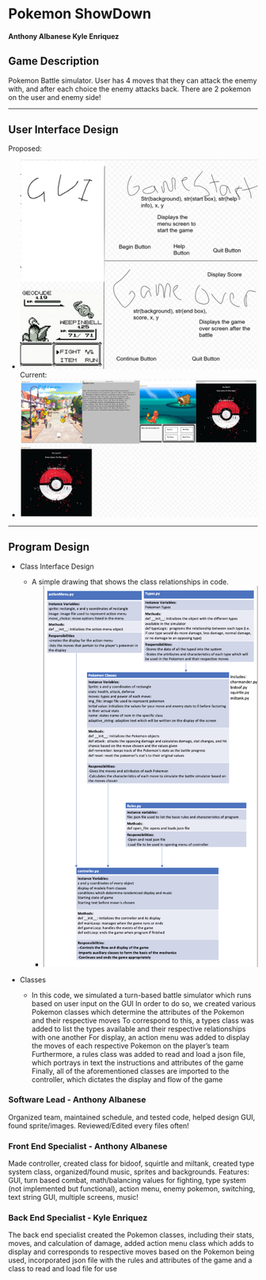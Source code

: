 
# Pokemon ShowDown

#### Anthony Albanese Kyle Enriquez 

## Game Description
Pokemon Battle simulator.
User has 4 moves that they can attack the enemy with, and after each choice the enemy attacks back.
There are 2 pokemon on the user and enemy side!
***    

## User Interface Design
Proposed:
* ![sketch gui](assets/initialgui.png)
Current:
* ![final gui](assets/gui2.png)
***        

## Program Design

* Class Interface Design
    *  A simple drawing that shows the class relationships in code.
        * ![class diagram](assets/classdiagram.png)
	
* Classes
    * In this code, we simulated a turn-based battle simulator which runs based on user input on the GUI
In order to do so, we created various Pokemon classes which determine the attributes of the Pokemon and their respective moves
To correspond to this, a types class was added to list the types available and their respective relationships with one another
For display, an action menu was added to display the moves of each respective Pokemon on the player’s team
Furthermore, a rules class was added to read and load a json file, which portrays in text the instructions and attributes of the game
Finally, all of the aforementioned classes are imported to the controller, which dictates the display and flow of the game


### Software Lead - Anthony Albanese

Organized team, maintained schedule, and tested code, helped design GUI, found sprite/images. Reviewed/Edited every files often!

### Front End Specialist - Anthony Albanese

Made controller, created class for bidoof, squirtle and miltank, created type system class, organized/found music, sprites and backgrounds. 
Features: 
GUI, turn based combat, math/balancing values for fighting, type system (not implemented but functional), action menu, enemy pokemon, switching, text string GUI, multiple screens, music!

### Back End Specialist - Kyle Enriquez 

The back end specialist created the Pokemon classes, including their stats, moves, and calculation of damage, added action menu class which adds to display and corresponds to respective moves based on the Pokemon being used, incorporated json file with the rules and attributes of the game and a class to read and load file for use



